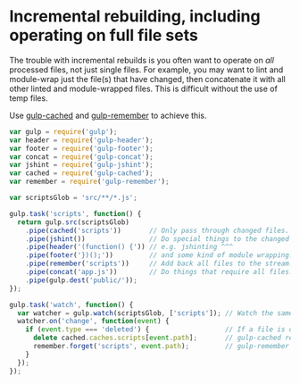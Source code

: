 # Incremental rebuilding, including operating on full file sets

The trouble with incremental rebuilds is you often want to operate on _all_ 
processed files, not just single files. For example, you may want to lint and 
module-wrap just the file(s) that have changed, then concatenate it with all 
other linted and module-wrapped files. This is difficult without the use of temp 
files.

Use [gulp-cached](https://github.com/wearefractal/gulp-cached) and 
[gulp-remember](https://github.com/ahaurw01/gulp-remember) to achieve this.

```javascript
var gulp = require('gulp');
var header = require('gulp-header');
var footer = require('gulp-footer');
var concat = require('gulp-concat');
var jshint = require('gulp-jshint');
var cached = require('gulp-cached');
var remember = require('gulp-remember');

var scriptsGlob = 'src/**/*.js';

gulp.task('scripts', function() {
  return gulp.src(scriptsGlob)
    .pipe(cached('scripts'))       // Only pass through changed files.
    .pipe(jshint())                // Do special things to the changed files...
    .pipe(header('(function() {')) // e.g. jshinting ^^^
    .pipe(footer('})();'))         // and some kind of module wrapping.
    .pipe(remember('scripts'))     // Add back all files to the stream.
    .pipe(concat('app.js'))        // Do things that require all files.
    .pipe(gulp.dest('public/'));
});

gulp.task('watch', function() {
  var watcher = gulp.watch(scriptsGlob, ['scripts']); // Watch the same files in our scripts task.
  watcher.on('change', function(event) {
    if (event.type === 'deleted') {                   // If a file is deleted, forget about it.
      delete cached.caches.scripts[event.path];       // gulp-cached remove api.
      remember.forget('scripts', event.path);         // gulp-remember remove api.
    }
  });
});
```
